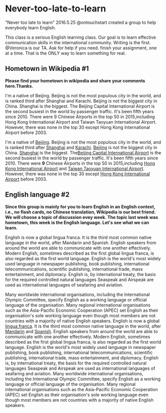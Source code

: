 # Never-too-late-to-learn
"Never too late to learn"  2016.5.25 @ontouchstart created a group to help everybody learn English.

This class is a serious English learning class. Our goal is to learn effective communication skills in the international community. Writing is the first.
@Veronica is our TA. Ask for help if you need.
finish your assignment, one at a time.
That is the ONLY way to learn something for real.

## Hometown in Wikipedia #1
**Please find your hometown in wikipedia and share your comments here.Thanks.**

I'm a native of Beijing.
Beijing is not the most populous city in the world, and is ranked third after Shanghai and Karachi. 
Beijing is not the biggest city in China. Shanghai is the biggest.
The Beijing Capital International Airport is the second busiest in the world by passenger traffic. It's been fifth years since 2010.
There were 9 Chinese Airports in the top 50 in 2015,including Hong Kong International Airport and Taiwan Taoyuan International Airport.
However, there was none in the top 30 except Hong Kong International Airport before 2003.

I'm a native of [Beijing](https://en.wikipedia.org/wiki/Beijing).
Beijing is not the most populous city in the world, and is ranked third after [Shanghai](https://en.wikipedia.org/wiki/Shanghai) and [Karachi](https://en.wikipedia.org/wiki/Karachi). 
[Beijing](https://en.wikipedia.org/wiki/Beijing) is not the biggest city in China. [Shanghai](https://en.wikipedia.org/wiki/Shanghai) is the biggest.
The[Beijing Capital International Airport](https://en.wikipedia.org/wiki/Beijing_Capital_International_Airport) is the second busiest in the world by passenger traffic. It's been fifth years since 2010.
There were **9** Chinese Airports in the top 50 in 2015,including [Hong Kong International Airport](https://en.wikipedia.org/wiki/Hong_Kong_International_Airport) and [Taiwan Taoyuan International Airport](https://en.wikipedia.org/wiki/Taoyuan_International_Airport).
However, there was none in the top 30 except [Hong Kong International Airport](https://en.wikipedia.org/wiki/Hong_Kong_International_Airport) before 2003. 

## English language #2
**Since this group is mainly for you to learn English in an English context, i.e., no flash cards, no Chinese translation, Wikipedia is our best friend. We will choose a topic of discussion evey week.
The topic last week was hometown, this week is the English language.
Let's see what we can learn.**

English is now a global lingua franca. It is the third most common native language in the world, after Mandarin and Spanish.
English speakers from around the world are able to communicate with one another effectively.
Modern English, sometimes described as the first global lingua franca, is also regarded as the first world language.
English is the world's most widely used language in newspaper publishing, book publishing, international telecommunications, scientific publishing, international trade, mass entertainment, and diplomacy.
English is, by international treaty, the basis for the required controlled natural languages Seaspeak and Airspeak are used as international languages of seafaring and aviation.

Many worldwide international organisations, including the International Olympic Committee, specify English as a working language or official language of the organisation.
Many regional international organisations such as the Asia-Pacific Economic Cooperation (APEC) set English as their organisation's sole working language even though most members are not countries with a majority of native English speakers.
English is now a global [lingua franca](https://en.wikipedia.org/wiki/Lingua_franca). It is the third most common native language in the world, after [Mandarin](https://en.wikipedia.org/wiki/Standard_Chinese) and [Spanish](https://en.wikipedia.org/wiki/Spanish_language).
English speakers from around the world are able to communicate with one another effectively.
Modern English, sometimes described as the first global lingua franca, is also regarded as the first world language.
English is the world's most widely used language in newspaper publishing, book publishing, international telecommunications, scientific publishing, international trade, mass entertainment, and diplomacy.
English is, by international treaty, the basis for the required controlled natural languages Seaspeak and Airspeak are used as international languages of seafaring and aviation.
Many worldwide international organisations, including the International Olympic Committee, specify English as a working language or official language of the organisation.
Many regional international organisations such as the Asia-Pacific Economic Cooperation (APEC) set English as their organisation's sole working language even though most members are not countries with a majority of native English speakers.





